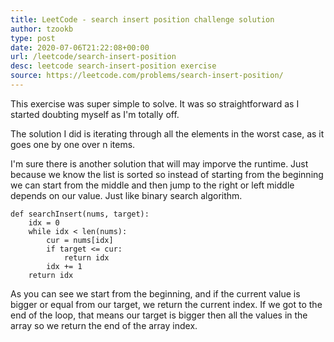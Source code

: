 ```yaml
---
title: LeetCode - search insert position challenge solution
author: tzookb
type: post
date: 2020-07-06T21:22:08+00:00
url: /leetcode/search-insert-position
desc: leetcode search-insert-position exercise
source: https://leetcode.com/problems/search-insert-position/
---
```


This exercise was super simple to solve. It was so straightforward as I started doubting myself as I'm totally off.

The solution I did is iterating through all the elements in the worst case, as it goes one by one over n items.

I'm sure there is another solution that will may imporve the runtime.
Just because we know the list is sorted so instead of starting from the beginning we can start from the middle and then jump to the right or left middle depends on our value. Just like binary search algorithm.

```
def searchInsert(nums, target):
    idx = 0
    while idx < len(nums):
        cur = nums[idx]
        if target <= cur:
            return idx
        idx += 1
    return idx
```

As you can see we start from the beginning, and if the current value is bigger or equal from our target, we return the current index.
If we got to the end of the loop, that means our target is bigger then all the values in the array so we return the end of the array index.
